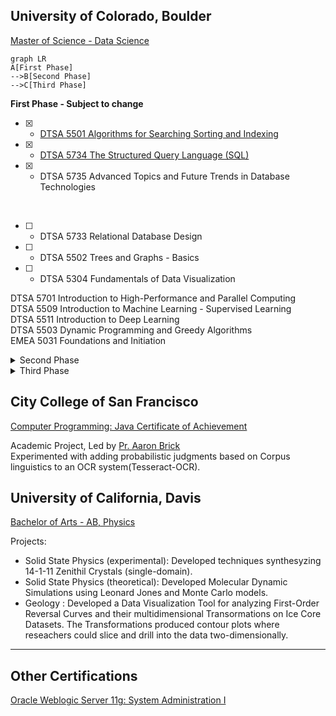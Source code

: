 
## University of Colorado, Boulder
[Master of Science - Data Science](https://www.colorado.edu/program/data-science/coursera-overview)

```mermaid
graph LR
A[First Phase]
-->B[Second Phase]
-->C[Third Phase]
```
__First Phase - Subject to change__
- [x] - [DTSA 5501 Algorithms for Searching Sorting and Indexing](https://www.coursera.org/account/accomplishments/verify/R9FKFC5Y4GLK)
- [x] - [DTSA 5734 The Structured Query Language (SQL)](https://www.coursera.org/learn/the-structured-query-language-sql)
- [x] - DTSA 5735 Advanced Topics and Future Trends in Database Technologies
<br/>

- [ ]  - DTSA 5733 Relational Database Design
- [ ]  - DTSA 5502 Trees and Graphs - Basics 
- [ ]  - DTSA 5304 Fundamentals of Data Visualization

DTSA 5701 Introduction to High-Performance and Parallel Computing<br/>
DTSA 5509 Introduction to Machine Learning - Supervised Learning<br/>
DTSA 5511 Introduction to Deep Learning<br/>
DTSA 5503 Dynamic Programming and Greedy Algorithms<br/>
EMEA 5031 Foundations and Initiation<br/>


<details>
  <summary>Second Phase</summary>
- DTSA 5510 Unsupervised Algorithms in Machine Learning (1 credit)<br/>
- DTSA 5301 Data Science as a Field (1 credit)<br/>
- DTSA 5302 Cybersecurity for Data Science (1 credit)<br/>
- DTSA 5303 Ethical Issues in Data Science (1 credit)<br/>
- DTSA 5707 Deep Learning Applications for Computer Vision (1 credit)<br/>
- DTSA 5020 Regression and Classification (1 credit)<br/>
- DTSA 5507 Fundamentals of Software Architecture for Big Data (1 credit)<br/>
- EMEA 5032 Project Planning and Execution (1 credit)<br/>
- EMEA 5033 Agile Project Management (1 credit)<br/>
- DTSA 5842 Effective Communication: Writing Design and Presentation (1 credit)<br/>

</details>
<details>
  <summary>Third Phase</summary>
- DTSA 5504 Data Mining Pipeline (1 credit)<br/>
- DTSA 5505 Data Mining Methods (1 credit)<br/>
- DTSA 5506 Data Mining Project (1 credit)<br/>
- DTSA 5001 Probability Theory - Foundation for Data Science (1 credit)<br/>
- DTSA 5002 Statistical Inference for Estimation in Data Science (1 credit)<br/>
- DTSA 5003 Statistical Inference and Hypothesis Testing in Data Science <br/>
- DTSA 5011 Modern Regression Analysis in R (1 credit)<br/>
- DTSA 5012 ANOVA and Experimental Design (1 credit)<br/>
- DTSA 5013 Generalized Linear Models and Nonparametric Regression (1 credit)<br/>
</details>
  
## City College of San Francisco
[Computer Programming: Java Certificate of Achievement](https://ccsf.curricunet.com/Report/Program/GetReport/893?reportId=29)

Academic Project, Led by [Pr. Aaron Brick](https://github.com/aaronbrick)<br/>
Experimented with adding probabilistic judgments based on Corpus linguistics to an OCR system(Tesseract-OCR).

## University of California, Davis
[Bachelor of Arts - AB, Physics](https://physics.ucdavis.edu/)

Projects: 
- Solid State Physics (experimental): Developed techniques synthesyzing 14-1-11 Zenithil Crystals (single-domain).
- Solid State Physics (theoretical):  Developed Molecular Dynamic Simulations using Leonard Jones and Monte Carlo models.
- Geology : Developed a Data Visualization Tool for analyzing First-Order Reversal Curves and their multidimensional Transormations on Ice Core Datasets. The Transformations produced contour plots where reseachers could slice and drill into the data two-dimensionally.

---

## Other Certifications
[Oracle Weblogic Server 11g: System Administration I](https://education.oracle.com/oracle-weblogic-server-12c-administration-i/pexam_1Z0-133)

